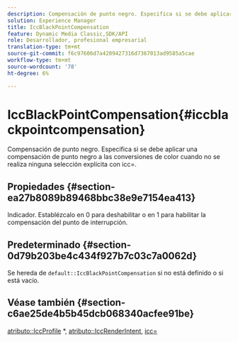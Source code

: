 ```yaml
---
description: Compensación de punto negro. Especifica si se debe aplicar una compensación de punto negro a las conversiones de color cuando no se realiza ninguna selección explícita con icc=.
solution: Experience Manager
title: IccBlackPointCompensation
feature: Dynamic Media Classic,SDK/API
role: Desarrollador, profesional empresarial
translation-type: tm+mt
source-git-commit: f6c97606d7a4209427316d7367013ad9585a5cae
workflow-type: tm+mt
source-wordcount: '78'
ht-degree: 6%

---
```



# IccBlackPointCompensation{#iccblackpointcompensation}

Compensación de punto negro. Especifica si se debe aplicar una compensación de punto negro a las conversiones de color cuando no se realiza ninguna selección explícita con icc=.

## Propiedades {#section-ea27b8089b89468bbc38e9e7154ea413}

Indicador. Establézcalo en 0 para deshabilitar o en 1 para habilitar la compensación del punto de interrupción.

## Predeterminado {#section-0d79b203be4c434f927b7c03c7a0062d}

Se hereda de `default::IccBlackPointCompensation` si no está definido o si está vacío.

## Véase también {#section-c6ae25de4b5b45dcb068340acfee91be}

[atributo::IccProfile](../../../../../is-api/image-catalog/image-serving-api-ref/c-image-catalog-reference/c-attributes-reference/r-iccprofilecmyk.md#reference-db89f9dac33e447cadb359ec1ba27ee0) *,  [atributo::IccRenderIntent](../../../../../is-api/image-catalog/image-serving-api-ref/c-image-catalog-reference/c-attributes-reference/r-iccrenderintent.md#reference-012f207f28bd4406a5368d23ed95a51f),  [icc=](../../../../../is-api/http-ref/image-serving-api-ref/c-http-protocol-reference/c-command-reference/r-icc.md#reference-182b5679e21e4df3b4d330535a5a7517)
